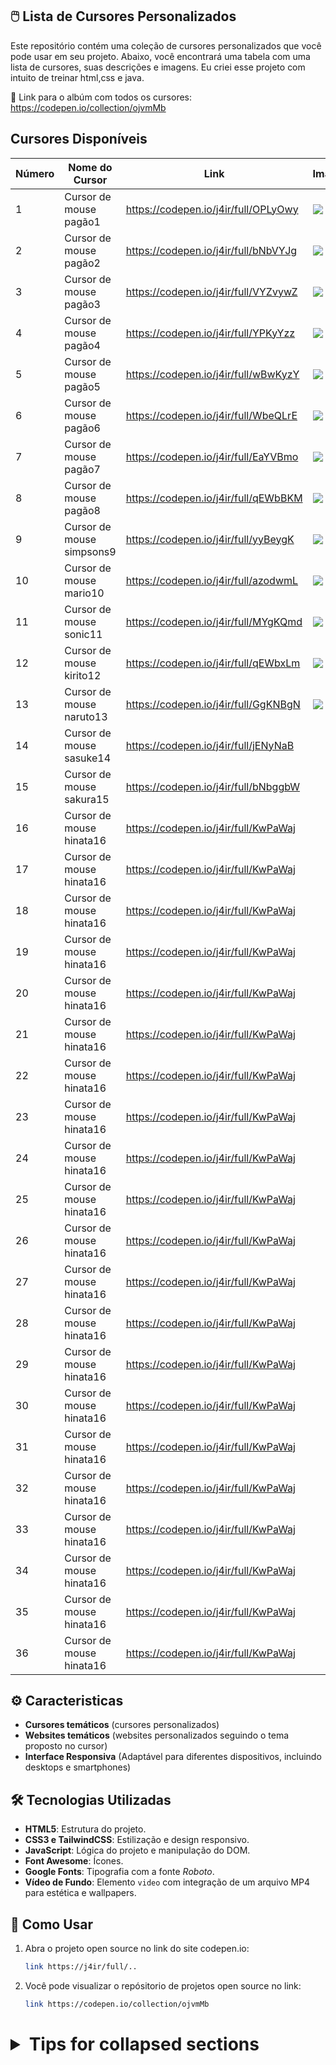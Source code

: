 ## 🖱️ Lista de Cursores Personalizados

Este repositório contém uma coleção de cursores personalizados que você pode usar em seu projeto. Abaixo, você encontrará uma tabela com uma lista de cursores, suas descrições e imagens. Eu criei esse projeto com intuito de treinar html,css e java.

🔗 Link para o albúm com todos os cursores: https://codepen.io/collection/ojvmMb

## Cursores Disponíveis

| Número | Nome do Cursor              | Link                                  | Imagem                                      | Video                                            |
|--------|-----------------------------|---------------------------------------|---------------------------------------------|--------------------------------------------------|
| 1      | Cursor de mouse pagão1      | https://codepen.io/j4ir/full/OPLyOwy  | <img src="https://i.imgur.com/58p9VOO.jpeg">| https://youtube.com/shorts/LlliV_dVkJg           |
| 2      | Cursor de mouse pagão2      | https://codepen.io/j4ir/full/bNbVYJg  | <img src="https://i.imgur.com/t8uZNOg.jpeg">| https://youtube.com/shorts/KddHpOdQKcE           |
| 3      | Cursor de mouse pagão3      | https://codepen.io/j4ir/full/VYZvywZ  | <img src="https://i.imgur.com/1GgUoSY.jpeg">| https://youtube.com/shorts/LfJirmzGSi8           |
| 4      | Cursor de mouse pagão4      | https://codepen.io/j4ir/full/YPKyYzz  | <img src="https://i.imgur.com/dciQ0PY.jpeg">| https://youtube.com/shorts/pvAKd294n04           |
| 5      | Cursor de mouse pagão5      | https://codepen.io/j4ir/full/wBwKyzY  | <img src="https://i.imgur.com/OsjSnYK.jpeg">| https://youtube.com/shorts/TxLGREq_1do           |
| 6      | Cursor de mouse pagão6      | https://codepen.io/j4ir/full/WbeQLrE  | <img src="https://i.imgur.com/1zt1wI2.jpeg">| https://youtube.com/shorts/PW8-XmJ6LDw           |
| 7      | Cursor de mouse pagão7      | https://codepen.io/j4ir/full/EaYVBmo  | <img src="https://i.imgur.com/mm60ZNe.jpeg">| https://youtube.com/shorts/gpacxigxDAk           |
| 8      | Cursor de mouse pagão8      | https://codepen.io/j4ir/full/qEWbBKM  | <img src="https://i.imgur.com/R87WRRJ.jpeg">| https://youtube.com/shorts/nPXVwUAcWXI           |
| 9      | Cursor de mouse simpsons9   | https://codepen.io/j4ir/full/yyBeygK  | <img src="https://i.imgur.com/r88jpBy.png"> | https://youtube.com/shorts/B1a84stishg           |
| 10      | Cursor de mouse mario10    | https://codepen.io/j4ir/full/azodwmL  | <img src="https://i.imgur.com/ttLziVZ.png"> | https://youtube.com/shorts/E1DsK1Xg5uE           |
| 11      | Cursor de mouse sonic11    | https://codepen.io/j4ir/full/MYgKQmd  | <img src="https://i.imgur.com/epdyeU3.png"> | https://youtube.com/shorts/qsWNX7njFu4           |
| 12      | Cursor de mouse kirito12   | https://codepen.io/j4ir/full/qEWbxLm  | <img src="https://i.imgur.com/4fML4FP.jpeg">| https://youtube.com/shorts/gv709uDfRnk           |
| 13      | Cursor de mouse naruto13   | https://codepen.io/j4ir/full/GgKNBgN  | <img src="https://i.imgur.com/hT2L8ym.jpeg">| https://youtube.com/shorts/VdIv_WL8aM4           |
| 14      | Cursor de mouse sasuke14   | https://codepen.io/j4ir/full/jENyNaB  | <img src="">      |
| 15      | Cursor de mouse sakura15   | https://codepen.io/j4ir/full/bNbggbW  | <img src="">      |
| 16      | Cursor de mouse hinata16   | https://codepen.io/j4ir/full/KwPaWaj  | <img src="">      |
| 17      | Cursor de mouse hinata16   | https://codepen.io/j4ir/full/KwPaWaj  | <img src="">      |
| 18      | Cursor de mouse hinata16   | https://codepen.io/j4ir/full/KwPaWaj  | <img src="">      |
| 19      | Cursor de mouse hinata16   | https://codepen.io/j4ir/full/KwPaWaj  | <img src="">      |
| 20      | Cursor de mouse hinata16   | https://codepen.io/j4ir/full/KwPaWaj  | <img src="">      |
| 21      | Cursor de mouse hinata16   | https://codepen.io/j4ir/full/KwPaWaj  | <img src="">      |
| 22      | Cursor de mouse hinata16   | https://codepen.io/j4ir/full/KwPaWaj  | <img src="">      |
| 23      | Cursor de mouse hinata16   | https://codepen.io/j4ir/full/KwPaWaj  | <img src="">      |
| 24      | Cursor de mouse hinata16   | https://codepen.io/j4ir/full/KwPaWaj  | <img src="">      |
| 25      | Cursor de mouse hinata16   | https://codepen.io/j4ir/full/KwPaWaj  | <img src="">      |
| 26      | Cursor de mouse hinata16   | https://codepen.io/j4ir/full/KwPaWaj  | <img src="">      |
| 27      | Cursor de mouse hinata16   | https://codepen.io/j4ir/full/KwPaWaj  | <img src="">      |
| 28      | Cursor de mouse hinata16   | https://codepen.io/j4ir/full/KwPaWaj  | <img src="">      |
| 29      | Cursor de mouse hinata16   | https://codepen.io/j4ir/full/KwPaWaj  | <img src="">      |
| 30      | Cursor de mouse hinata16   | https://codepen.io/j4ir/full/KwPaWaj  | <img src="">      |
| 31      | Cursor de mouse hinata16   | https://codepen.io/j4ir/full/KwPaWaj  | <img src="">      |
| 32      | Cursor de mouse hinata16   | https://codepen.io/j4ir/full/KwPaWaj  | <img src="">      |
| 33      | Cursor de mouse hinata16   | https://codepen.io/j4ir/full/KwPaWaj  | <img src="">      |
| 34      | Cursor de mouse hinata16   | https://codepen.io/j4ir/full/KwPaWaj  | <img src="">      |
| 35      | Cursor de mouse hinata16   | https://codepen.io/j4ir/full/KwPaWaj  | <img src="">      |
| 36      | Cursor de mouse hinata16   | https://codepen.io/j4ir/full/KwPaWaj  | <img src="">      |


## ⚙️ Caracteristicas   
- **Cursores temáticos** (cursores personalizados)
- **Websites temáticos** (websites personalizados seguindo o tema proposto no cursor)
- **Interface Responsiva** (Adaptável para diferentes dispositivos, incluindo desktops e smartphones)

## 🛠️ Tecnologias Utilizadas

- **HTML5**: Estrutura do projeto.
- **CSS3 e TailwindCSS**: Estilização e design responsivo.
- **JavaScript**: Lógica do projeto e manipulação do DOM.
- **Font Awesome**: Ícones.
- **Google Fonts**: Tipografia com a fonte *Roboto*.
- **Vídeo de Fundo**: Elemento `video` com integração de um arquivo MP4 para estética e wallpapers.

## 🚀 Como Usar

1. Abra o projeto open source no link do site codepen.io:
   ```bash
   link https://j4ir/full/..
2. Você pode visualizar o repósitorio de projetos open source no link:
   ```bash
   link https://codepen.io/collection/ojvmMb

<html lang="en">
 <head>
  <meta charset="utf-8"/>
  <meta content="width=device-width, initial-scale=1.0" name="viewport"/>
  <link href="https://cdnjs.cloudflare.com/ajax/libs/font-awesome/5.15.3/css/all.min.css" rel="stylesheet"/>
  <link href="https://fonts.googleapis.com/css2?family=Roboto:wght@400;700&amp;display=swap" rel="stylesheet"/>
    <div class="md:w-1/2 p-4">
     <h1 class="text-2xl font-bold mb-4">
<details>

<summary>Tips for collapsed sections</summary>

You can add a header

You can add text within a collapsed section. 

You can add an image or a code block, too.

```ruby
   puts "Hello World"
```

</details>     
